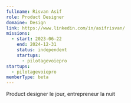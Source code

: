 ```yaml
---
fullname: Risvan Asif
role: Product Designer
domaine: Design
link: https://www.linkedin.com/in/asifrisvan/
missions:
  - start: 2023-06-22
    end: 2024-12-31
    status: independent
    startups:
      - pilotagevoiepro
startups:
  - pilotagevoiepro
memberType: beta
---
```

Product designer le jour, entrepreneur la nuit